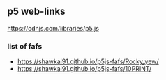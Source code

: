 ## p5 web-links

https://cdnjs.com/libraries/p5.js

### list of fafs
- https://shawkai91.github.io/p5js-fafs/Rocky_yew/
- https://shawkai91.github.io/p5js-fafs/10PRINT/
